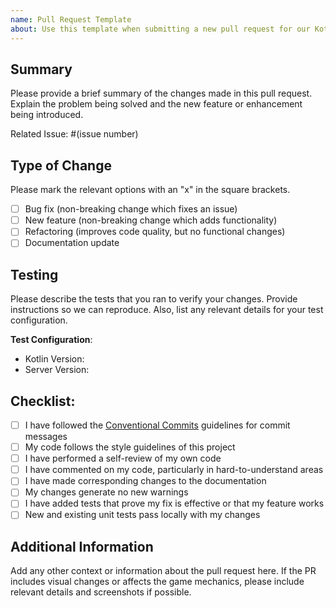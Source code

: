 ```yaml
---
name: Pull Request Template
about: Use this template when submitting a new pull request for our Kotlin game server.
---
```


## Summary

Please provide a brief summary of the changes made in this pull request. Explain the problem being solved and the new feature or enhancement being introduced.

Related Issue: #(issue number)

## Type of Change

Please mark the relevant options with an "x" in the square brackets.

- [ ] Bug fix (non-breaking change which fixes an issue)
- [ ] New feature (non-breaking change which adds functionality)
- [ ] Refactoring (improves code quality, but no functional changes)
- [ ] Documentation update

## Testing

Please describe the tests that you ran to verify your changes. Provide instructions so we can reproduce. Also, list any relevant details for your test configuration.

**Test Configuration**:
* Kotlin Version:
* Server Version:

## Checklist:

- [ ] I have followed the [Conventional Commits](https://www.conventionalcommits.org/) guidelines for commit messages
- [ ] My code follows the style guidelines of this project
- [ ] I have performed a self-review of my own code
- [ ] I have commented on my code, particularly in hard-to-understand areas
- [ ] I have made corresponding changes to the documentation
- [ ] My changes generate no new warnings
- [ ] I have added tests that prove my fix is effective or that my feature works
- [ ] New and existing unit tests pass locally with my changes

## Additional Information

Add any other context or information about the pull request here. If the PR includes visual changes or affects the game mechanics, please include relevant details and screenshots if possible.
